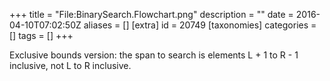 +++
title = "File:BinarySearch.Flowchart.png"
description = ""
date = 2016-04-10T07:02:50Z
aliases = []
[extra]
id = 20749
[taxonomies]
categories = []
tags = []
+++

Exclusive bounds version: the span to search is elements L + 1 to R - 1 inclusive, not L to R inclusive.
